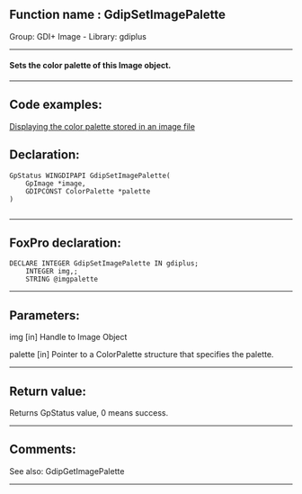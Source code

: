 
## Function name : GdipSetImagePalette
Group: GDI+ Image - Library: gdiplus    
***  


#### Sets the color palette of this Image object.

***  


## Code examples:
[Displaying the color palette stored in an image file](../../samples/sample_529.md)  

## Declaration:
```foxpro  
GpStatus WINGDIPAPI GdipSetImagePalette(
	GpImage *image,
	GDIPCONST ColorPalette *palette
)
  
```  
***  


## FoxPro declaration:
```foxpro  
DECLARE INTEGER GdipSetImagePalette IN gdiplus;
	INTEGER img,;
	STRING @imgpalette  
```  
***  


## Parameters:
img
[in] Handle to Image Object

palette
[in] Pointer to a ColorPalette structure that specifies the palette.  
***  


## Return value:
Returns GpStatus value, 0 means success.   
***  


## Comments:
See also: GdipGetImagePalette   
  
***  

